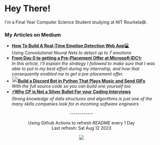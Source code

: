<h1>Hey There!</h1>
<p>
I'm a Final Year Computer Science Student studying at NIT Rourkela😄.</br>
</p>
<h3>My Articles on Medium</h3>
<ul>
  <li><a href="https://levelup.gitconnected.com/how-to-build-a-real-time-emotion-detection-web-app-ce7e3ed7b7de"><b>How To Build A Real-Time Emotion Detection Web App💻</b></a><br/><i>Using Convolutional Neural Nets to detect up to 7 emotions</i></li>
  <li><a href="https://kakarot2000.medium.com/from-day-0-to-getting-a-pre-placement-offer-at-microsoft-idc-58de402ed842"><b>From Day 0 to getting a Pre-Placement Offer at Microsoft IDC✨</b></a><br/><i>In this article, I’ll explain the strategy I followed to make sure that I was able to put in my best effort during my internship, and how that consequently enabled me to get a pre-placement offer.</i></li>
  <li><a href="https://medium.com/pythonland/build-a-discord-bot-in-python-that-plays-music-and-send-gifs-856385e605a1"><b><img src="https://emojipedia-us.s3.dualstack.us-west-1.amazonaws.com/thumbs/240/apple/237/gear_2699.png" width="20" alt="new" />Build a Discord Bot in Python That Plays Music and Send GIFs</b></a><br/><i>With the full source code so you can build one yourself too</i></li>
  <li><a href="https://kakarot2000.medium.com/why-cp-is-not-a-silver-bullet-for-your-coding-interviews-214a051a02d9"><b>⚡Why CP is Not a Silver Bullet For your Coding Interviews</b></a><br/><i>Strong knowledge of data structures and algorithms is just one of the many skills companies look for in incoming software engineers</i></li>
</ul>
<p align="center">------------</p>
<p align="center">Using Github Actions to refresh <i>README</i> every 1 Day</br>Last refresh: Sat Aug 12 2023<br />
<p align="center"><img src="https://github.com/Kakarot-2000/Kakarot-2000/workflows/README%20build/badge.svg" />
